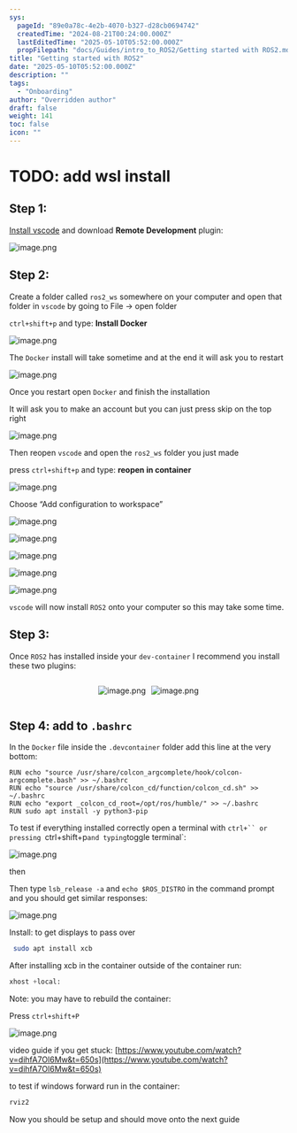 ```yaml
---
sys:
  pageId: "89e0a78c-4e2b-4070-b327-d28cb0694742"
  createdTime: "2024-08-21T00:24:00.000Z"
  lastEditedTime: "2025-05-10T05:52:00.000Z"
  propFilepath: "docs/Guides/intro_to_ROS2/Getting started with ROS2.md"
title: "Getting started with ROS2"
date: "2025-05-10T05:52:00.000Z"
description: ""
tags:
  - "Onboarding"
author: "Overridden author"
draft: false
weight: 141
toc: false
icon: ""
---
```


# TODO: add wsl install

## Step 1:

[Install vscode](https://code.visualstudio.com/download) and download **Remote Development** plugin:

![image.png](https://prod-files-secure.s3.us-west-2.amazonaws.com/d518164a-d88e-44d1-a4ee-3adb3bd8bce0/efb52993-1881-4a40-b95e-6f020334f022/image.png?X-Amz-Algorithm=AWS4-HMAC-SHA256&X-Amz-Content-Sha256=UNSIGNED-PAYLOAD&X-Amz-Credential=ASIAZI2LB4664G3RVNUA%2F20250714%2Fus-west-2%2Fs3%2Faws4_request&X-Amz-Date=20250714T190909Z&X-Amz-Expires=3600&X-Amz-Security-Token=IQoJb3JpZ2luX2VjEBsaCXVzLXdlc3QtMiJHMEUCIDan9aXaRrtkVNIqmq13wX4BMRDcwgksVILmx7tNq48DAiEAprU%2FUSPFvp08YAuc5haklktQpLkcnKdnWVyQXq2SDWcq%2FwMINBAAGgw2Mzc0MjMxODM4MDUiDFKXWuB%2Fxj1OiEY12CrcAyH3ubCMJsqOtil5xGmvmIWtny9CSfHLfJyZND8ULStAogBlSjQmS4Ui32f1z3oA3dFDO6Ia06lGZNY1lm1i%2FOfa0HQcA5W9rgC%2BxKLMWN23CaDF%2BnNC%2BPR0AvhFytwjEgIANGW25rGW9%2FTE7iRol08CLgNGbmwDjhFIE6ioHoyL%2Bh163AAYW%2B02Qz1t6Kz3C3UQVc7eHvmU3%2FyUNToP1Yb7z5r69rnPsnZ0TV5gEGxMXSqiYFYSDJrQ49gt2aTNjVeXS1D5BUb32smVOAiCCKLB35pS3SJ0DyOm%2FQXyUOE0MRJHwtAnRw8UHYx6CKy2nXTvfR9MxlCQjcJ2qfgOblySewNde3HSrn3dRwjvawSvvHy5IG%2F%2BAT%2BIlFK8km8W82MpupySx%2BcbPxJU6Jbz%2BPQpw5xUbdmhN%2FqBPKyuAXCcfsmS%2FEn%2F37iLqZJi%2B2mBm6oTu%2FBOqh3h3an%2BcOlANmPShhl34JNhvCrOJ7rZb0UkSSgV6eB1OvKOG92yyTVN7d6i3arkBqtW575%2Fwu2xI8DDC6QkQhY33tnkT11I2xfWEEzLoffVZ2vi6py6k6x0Zd12u87r0XvgPbbB5dcQ1%2BlikOhrIP9Jl2fhqwT%2BlVV9O9%2FOK4hsFSje%2BmJlMJCk1cMGOqUBPUCy%2BZSIrjjHbLg2ISNbX0VPiDS%2F1Ix8flB4TYuSWv5kwZqsDIU%2BAzp%2BceZQWzgJgXLWB1VcaxOn9Ow89kvSMgDo3YKFMStcN9%2FYGpgQYEiFYbp9yoyPbgywI5WyPcTmBXR3GL38WJVCXhb%2BjXx7pC92obmTEWttpscv2BdOwP34qu5J%2BuCpg508tVToeDYaZXH0m9KHB1bgn2p%2FQNuaFEJA%2FAYV&X-Amz-Signature=43301a58ab9e2d83e50b71b6df7ae947828f52e46ca04ba9d106cbf4031dff68&X-Amz-SignedHeaders=host&x-amz-checksum-mode=ENABLED&x-id=GetObject)

## Step 2:

Create a folder called `ros2_ws` somewhere on your computer and open that folder in `vscode` by going to File → open folder 

`ctrl+shift+p` and type: **Install Docker**

![image.png](https://prod-files-secure.s3.us-west-2.amazonaws.com/d518164a-d88e-44d1-a4ee-3adb3bd8bce0/2269dc0e-1cd5-47ff-bceb-c04ad9b2eab0/image.png?X-Amz-Algorithm=AWS4-HMAC-SHA256&X-Amz-Content-Sha256=UNSIGNED-PAYLOAD&X-Amz-Credential=ASIAZI2LB4664G3RVNUA%2F20250714%2Fus-west-2%2Fs3%2Faws4_request&X-Amz-Date=20250714T190909Z&X-Amz-Expires=3600&X-Amz-Security-Token=IQoJb3JpZ2luX2VjEBsaCXVzLXdlc3QtMiJHMEUCIDan9aXaRrtkVNIqmq13wX4BMRDcwgksVILmx7tNq48DAiEAprU%2FUSPFvp08YAuc5haklktQpLkcnKdnWVyQXq2SDWcq%2FwMINBAAGgw2Mzc0MjMxODM4MDUiDFKXWuB%2Fxj1OiEY12CrcAyH3ubCMJsqOtil5xGmvmIWtny9CSfHLfJyZND8ULStAogBlSjQmS4Ui32f1z3oA3dFDO6Ia06lGZNY1lm1i%2FOfa0HQcA5W9rgC%2BxKLMWN23CaDF%2BnNC%2BPR0AvhFytwjEgIANGW25rGW9%2FTE7iRol08CLgNGbmwDjhFIE6ioHoyL%2Bh163AAYW%2B02Qz1t6Kz3C3UQVc7eHvmU3%2FyUNToP1Yb7z5r69rnPsnZ0TV5gEGxMXSqiYFYSDJrQ49gt2aTNjVeXS1D5BUb32smVOAiCCKLB35pS3SJ0DyOm%2FQXyUOE0MRJHwtAnRw8UHYx6CKy2nXTvfR9MxlCQjcJ2qfgOblySewNde3HSrn3dRwjvawSvvHy5IG%2F%2BAT%2BIlFK8km8W82MpupySx%2BcbPxJU6Jbz%2BPQpw5xUbdmhN%2FqBPKyuAXCcfsmS%2FEn%2F37iLqZJi%2B2mBm6oTu%2FBOqh3h3an%2BcOlANmPShhl34JNhvCrOJ7rZb0UkSSgV6eB1OvKOG92yyTVN7d6i3arkBqtW575%2Fwu2xI8DDC6QkQhY33tnkT11I2xfWEEzLoffVZ2vi6py6k6x0Zd12u87r0XvgPbbB5dcQ1%2BlikOhrIP9Jl2fhqwT%2BlVV9O9%2FOK4hsFSje%2BmJlMJCk1cMGOqUBPUCy%2BZSIrjjHbLg2ISNbX0VPiDS%2F1Ix8flB4TYuSWv5kwZqsDIU%2BAzp%2BceZQWzgJgXLWB1VcaxOn9Ow89kvSMgDo3YKFMStcN9%2FYGpgQYEiFYbp9yoyPbgywI5WyPcTmBXR3GL38WJVCXhb%2BjXx7pC92obmTEWttpscv2BdOwP34qu5J%2BuCpg508tVToeDYaZXH0m9KHB1bgn2p%2FQNuaFEJA%2FAYV&X-Amz-Signature=5cdb500f26c19bfd4bfdbc1570736c78b1b4b48f83f6057a22ab0eea6d44deee&X-Amz-SignedHeaders=host&x-amz-checksum-mode=ENABLED&x-id=GetObject)

The `Docker` install will take sometime and at the end it will ask you to restart

![image.png](https://prod-files-secure.s3.us-west-2.amazonaws.com/d518164a-d88e-44d1-a4ee-3adb3bd8bce0/ed233f78-be33-4b1f-b89c-9c346c0e961e/image.png?X-Amz-Algorithm=AWS4-HMAC-SHA256&X-Amz-Content-Sha256=UNSIGNED-PAYLOAD&X-Amz-Credential=ASIAZI2LB4664G3RVNUA%2F20250714%2Fus-west-2%2Fs3%2Faws4_request&X-Amz-Date=20250714T190909Z&X-Amz-Expires=3600&X-Amz-Security-Token=IQoJb3JpZ2luX2VjEBsaCXVzLXdlc3QtMiJHMEUCIDan9aXaRrtkVNIqmq13wX4BMRDcwgksVILmx7tNq48DAiEAprU%2FUSPFvp08YAuc5haklktQpLkcnKdnWVyQXq2SDWcq%2FwMINBAAGgw2Mzc0MjMxODM4MDUiDFKXWuB%2Fxj1OiEY12CrcAyH3ubCMJsqOtil5xGmvmIWtny9CSfHLfJyZND8ULStAogBlSjQmS4Ui32f1z3oA3dFDO6Ia06lGZNY1lm1i%2FOfa0HQcA5W9rgC%2BxKLMWN23CaDF%2BnNC%2BPR0AvhFytwjEgIANGW25rGW9%2FTE7iRol08CLgNGbmwDjhFIE6ioHoyL%2Bh163AAYW%2B02Qz1t6Kz3C3UQVc7eHvmU3%2FyUNToP1Yb7z5r69rnPsnZ0TV5gEGxMXSqiYFYSDJrQ49gt2aTNjVeXS1D5BUb32smVOAiCCKLB35pS3SJ0DyOm%2FQXyUOE0MRJHwtAnRw8UHYx6CKy2nXTvfR9MxlCQjcJ2qfgOblySewNde3HSrn3dRwjvawSvvHy5IG%2F%2BAT%2BIlFK8km8W82MpupySx%2BcbPxJU6Jbz%2BPQpw5xUbdmhN%2FqBPKyuAXCcfsmS%2FEn%2F37iLqZJi%2B2mBm6oTu%2FBOqh3h3an%2BcOlANmPShhl34JNhvCrOJ7rZb0UkSSgV6eB1OvKOG92yyTVN7d6i3arkBqtW575%2Fwu2xI8DDC6QkQhY33tnkT11I2xfWEEzLoffVZ2vi6py6k6x0Zd12u87r0XvgPbbB5dcQ1%2BlikOhrIP9Jl2fhqwT%2BlVV9O9%2FOK4hsFSje%2BmJlMJCk1cMGOqUBPUCy%2BZSIrjjHbLg2ISNbX0VPiDS%2F1Ix8flB4TYuSWv5kwZqsDIU%2BAzp%2BceZQWzgJgXLWB1VcaxOn9Ow89kvSMgDo3YKFMStcN9%2FYGpgQYEiFYbp9yoyPbgywI5WyPcTmBXR3GL38WJVCXhb%2BjXx7pC92obmTEWttpscv2BdOwP34qu5J%2BuCpg508tVToeDYaZXH0m9KHB1bgn2p%2FQNuaFEJA%2FAYV&X-Amz-Signature=1fcb5973011bc212611771ffbd1fbad3d3a71a6d90f5ef379e58d4a132a4d091&X-Amz-SignedHeaders=host&x-amz-checksum-mode=ENABLED&x-id=GetObject)

Once you restart open `Docker` and finish the installation

It will ask you to make an account but you can just press skip on the top right

![image.png](https://prod-files-secure.s3.us-west-2.amazonaws.com/d518164a-d88e-44d1-a4ee-3adb3bd8bce0/21010ad9-1659-4fd9-9f59-9932a09b2a3d/image.png?X-Amz-Algorithm=AWS4-HMAC-SHA256&X-Amz-Content-Sha256=UNSIGNED-PAYLOAD&X-Amz-Credential=ASIAZI2LB4664G3RVNUA%2F20250714%2Fus-west-2%2Fs3%2Faws4_request&X-Amz-Date=20250714T190909Z&X-Amz-Expires=3600&X-Amz-Security-Token=IQoJb3JpZ2luX2VjEBsaCXVzLXdlc3QtMiJHMEUCIDan9aXaRrtkVNIqmq13wX4BMRDcwgksVILmx7tNq48DAiEAprU%2FUSPFvp08YAuc5haklktQpLkcnKdnWVyQXq2SDWcq%2FwMINBAAGgw2Mzc0MjMxODM4MDUiDFKXWuB%2Fxj1OiEY12CrcAyH3ubCMJsqOtil5xGmvmIWtny9CSfHLfJyZND8ULStAogBlSjQmS4Ui32f1z3oA3dFDO6Ia06lGZNY1lm1i%2FOfa0HQcA5W9rgC%2BxKLMWN23CaDF%2BnNC%2BPR0AvhFytwjEgIANGW25rGW9%2FTE7iRol08CLgNGbmwDjhFIE6ioHoyL%2Bh163AAYW%2B02Qz1t6Kz3C3UQVc7eHvmU3%2FyUNToP1Yb7z5r69rnPsnZ0TV5gEGxMXSqiYFYSDJrQ49gt2aTNjVeXS1D5BUb32smVOAiCCKLB35pS3SJ0DyOm%2FQXyUOE0MRJHwtAnRw8UHYx6CKy2nXTvfR9MxlCQjcJ2qfgOblySewNde3HSrn3dRwjvawSvvHy5IG%2F%2BAT%2BIlFK8km8W82MpupySx%2BcbPxJU6Jbz%2BPQpw5xUbdmhN%2FqBPKyuAXCcfsmS%2FEn%2F37iLqZJi%2B2mBm6oTu%2FBOqh3h3an%2BcOlANmPShhl34JNhvCrOJ7rZb0UkSSgV6eB1OvKOG92yyTVN7d6i3arkBqtW575%2Fwu2xI8DDC6QkQhY33tnkT11I2xfWEEzLoffVZ2vi6py6k6x0Zd12u87r0XvgPbbB5dcQ1%2BlikOhrIP9Jl2fhqwT%2BlVV9O9%2FOK4hsFSje%2BmJlMJCk1cMGOqUBPUCy%2BZSIrjjHbLg2ISNbX0VPiDS%2F1Ix8flB4TYuSWv5kwZqsDIU%2BAzp%2BceZQWzgJgXLWB1VcaxOn9Ow89kvSMgDo3YKFMStcN9%2FYGpgQYEiFYbp9yoyPbgywI5WyPcTmBXR3GL38WJVCXhb%2BjXx7pC92obmTEWttpscv2BdOwP34qu5J%2BuCpg508tVToeDYaZXH0m9KHB1bgn2p%2FQNuaFEJA%2FAYV&X-Amz-Signature=c6bc2bc4727df62e05546ad759c8614c3cbb3e9faa4713756f932522eeebaaee&X-Amz-SignedHeaders=host&x-amz-checksum-mode=ENABLED&x-id=GetObject)

Then reopen `vscode` and open the `ros2_ws` folder you just made

press `ctrl+shift+p` and type: **reopen in container**

![image.png](https://prod-files-secure.s3.us-west-2.amazonaws.com/d518164a-d88e-44d1-a4ee-3adb3bd8bce0/4e93b8c2-41ad-488c-8095-c74205196118/image.png?X-Amz-Algorithm=AWS4-HMAC-SHA256&X-Amz-Content-Sha256=UNSIGNED-PAYLOAD&X-Amz-Credential=ASIAZI2LB4664G3RVNUA%2F20250714%2Fus-west-2%2Fs3%2Faws4_request&X-Amz-Date=20250714T190909Z&X-Amz-Expires=3600&X-Amz-Security-Token=IQoJb3JpZ2luX2VjEBsaCXVzLXdlc3QtMiJHMEUCIDan9aXaRrtkVNIqmq13wX4BMRDcwgksVILmx7tNq48DAiEAprU%2FUSPFvp08YAuc5haklktQpLkcnKdnWVyQXq2SDWcq%2FwMINBAAGgw2Mzc0MjMxODM4MDUiDFKXWuB%2Fxj1OiEY12CrcAyH3ubCMJsqOtil5xGmvmIWtny9CSfHLfJyZND8ULStAogBlSjQmS4Ui32f1z3oA3dFDO6Ia06lGZNY1lm1i%2FOfa0HQcA5W9rgC%2BxKLMWN23CaDF%2BnNC%2BPR0AvhFytwjEgIANGW25rGW9%2FTE7iRol08CLgNGbmwDjhFIE6ioHoyL%2Bh163AAYW%2B02Qz1t6Kz3C3UQVc7eHvmU3%2FyUNToP1Yb7z5r69rnPsnZ0TV5gEGxMXSqiYFYSDJrQ49gt2aTNjVeXS1D5BUb32smVOAiCCKLB35pS3SJ0DyOm%2FQXyUOE0MRJHwtAnRw8UHYx6CKy2nXTvfR9MxlCQjcJ2qfgOblySewNde3HSrn3dRwjvawSvvHy5IG%2F%2BAT%2BIlFK8km8W82MpupySx%2BcbPxJU6Jbz%2BPQpw5xUbdmhN%2FqBPKyuAXCcfsmS%2FEn%2F37iLqZJi%2B2mBm6oTu%2FBOqh3h3an%2BcOlANmPShhl34JNhvCrOJ7rZb0UkSSgV6eB1OvKOG92yyTVN7d6i3arkBqtW575%2Fwu2xI8DDC6QkQhY33tnkT11I2xfWEEzLoffVZ2vi6py6k6x0Zd12u87r0XvgPbbB5dcQ1%2BlikOhrIP9Jl2fhqwT%2BlVV9O9%2FOK4hsFSje%2BmJlMJCk1cMGOqUBPUCy%2BZSIrjjHbLg2ISNbX0VPiDS%2F1Ix8flB4TYuSWv5kwZqsDIU%2BAzp%2BceZQWzgJgXLWB1VcaxOn9Ow89kvSMgDo3YKFMStcN9%2FYGpgQYEiFYbp9yoyPbgywI5WyPcTmBXR3GL38WJVCXhb%2BjXx7pC92obmTEWttpscv2BdOwP34qu5J%2BuCpg508tVToeDYaZXH0m9KHB1bgn2p%2FQNuaFEJA%2FAYV&X-Amz-Signature=751491cf89d655a3c756cd9034109c6ff2b7d1c69f7306cfdbf318da11f90beb&X-Amz-SignedHeaders=host&x-amz-checksum-mode=ENABLED&x-id=GetObject)

Choose “Add configuration to workspace”

![image.png](https://prod-files-secure.s3.us-west-2.amazonaws.com/d518164a-d88e-44d1-a4ee-3adb3bd8bce0/9560b282-5060-4989-ba37-97e7b2c22476/image.png?X-Amz-Algorithm=AWS4-HMAC-SHA256&X-Amz-Content-Sha256=UNSIGNED-PAYLOAD&X-Amz-Credential=ASIAZI2LB4664G3RVNUA%2F20250714%2Fus-west-2%2Fs3%2Faws4_request&X-Amz-Date=20250714T190909Z&X-Amz-Expires=3600&X-Amz-Security-Token=IQoJb3JpZ2luX2VjEBsaCXVzLXdlc3QtMiJHMEUCIDan9aXaRrtkVNIqmq13wX4BMRDcwgksVILmx7tNq48DAiEAprU%2FUSPFvp08YAuc5haklktQpLkcnKdnWVyQXq2SDWcq%2FwMINBAAGgw2Mzc0MjMxODM4MDUiDFKXWuB%2Fxj1OiEY12CrcAyH3ubCMJsqOtil5xGmvmIWtny9CSfHLfJyZND8ULStAogBlSjQmS4Ui32f1z3oA3dFDO6Ia06lGZNY1lm1i%2FOfa0HQcA5W9rgC%2BxKLMWN23CaDF%2BnNC%2BPR0AvhFytwjEgIANGW25rGW9%2FTE7iRol08CLgNGbmwDjhFIE6ioHoyL%2Bh163AAYW%2B02Qz1t6Kz3C3UQVc7eHvmU3%2FyUNToP1Yb7z5r69rnPsnZ0TV5gEGxMXSqiYFYSDJrQ49gt2aTNjVeXS1D5BUb32smVOAiCCKLB35pS3SJ0DyOm%2FQXyUOE0MRJHwtAnRw8UHYx6CKy2nXTvfR9MxlCQjcJ2qfgOblySewNde3HSrn3dRwjvawSvvHy5IG%2F%2BAT%2BIlFK8km8W82MpupySx%2BcbPxJU6Jbz%2BPQpw5xUbdmhN%2FqBPKyuAXCcfsmS%2FEn%2F37iLqZJi%2B2mBm6oTu%2FBOqh3h3an%2BcOlANmPShhl34JNhvCrOJ7rZb0UkSSgV6eB1OvKOG92yyTVN7d6i3arkBqtW575%2Fwu2xI8DDC6QkQhY33tnkT11I2xfWEEzLoffVZ2vi6py6k6x0Zd12u87r0XvgPbbB5dcQ1%2BlikOhrIP9Jl2fhqwT%2BlVV9O9%2FOK4hsFSje%2BmJlMJCk1cMGOqUBPUCy%2BZSIrjjHbLg2ISNbX0VPiDS%2F1Ix8flB4TYuSWv5kwZqsDIU%2BAzp%2BceZQWzgJgXLWB1VcaxOn9Ow89kvSMgDo3YKFMStcN9%2FYGpgQYEiFYbp9yoyPbgywI5WyPcTmBXR3GL38WJVCXhb%2BjXx7pC92obmTEWttpscv2BdOwP34qu5J%2BuCpg508tVToeDYaZXH0m9KHB1bgn2p%2FQNuaFEJA%2FAYV&X-Amz-Signature=9e92d0a39252ec9d3015ecd3477aea788dddeaf92b8a4ad0349bfdca76bf444e&X-Amz-SignedHeaders=host&x-amz-checksum-mode=ENABLED&x-id=GetObject)

![image.png](https://prod-files-secure.s3.us-west-2.amazonaws.com/d518164a-d88e-44d1-a4ee-3adb3bd8bce0/2ee63f81-886b-48e8-a553-dc6e5eac99e4/image.png?X-Amz-Algorithm=AWS4-HMAC-SHA256&X-Amz-Content-Sha256=UNSIGNED-PAYLOAD&X-Amz-Credential=ASIAZI2LB4664G3RVNUA%2F20250714%2Fus-west-2%2Fs3%2Faws4_request&X-Amz-Date=20250714T190909Z&X-Amz-Expires=3600&X-Amz-Security-Token=IQoJb3JpZ2luX2VjEBsaCXVzLXdlc3QtMiJHMEUCIDan9aXaRrtkVNIqmq13wX4BMRDcwgksVILmx7tNq48DAiEAprU%2FUSPFvp08YAuc5haklktQpLkcnKdnWVyQXq2SDWcq%2FwMINBAAGgw2Mzc0MjMxODM4MDUiDFKXWuB%2Fxj1OiEY12CrcAyH3ubCMJsqOtil5xGmvmIWtny9CSfHLfJyZND8ULStAogBlSjQmS4Ui32f1z3oA3dFDO6Ia06lGZNY1lm1i%2FOfa0HQcA5W9rgC%2BxKLMWN23CaDF%2BnNC%2BPR0AvhFytwjEgIANGW25rGW9%2FTE7iRol08CLgNGbmwDjhFIE6ioHoyL%2Bh163AAYW%2B02Qz1t6Kz3C3UQVc7eHvmU3%2FyUNToP1Yb7z5r69rnPsnZ0TV5gEGxMXSqiYFYSDJrQ49gt2aTNjVeXS1D5BUb32smVOAiCCKLB35pS3SJ0DyOm%2FQXyUOE0MRJHwtAnRw8UHYx6CKy2nXTvfR9MxlCQjcJ2qfgOblySewNde3HSrn3dRwjvawSvvHy5IG%2F%2BAT%2BIlFK8km8W82MpupySx%2BcbPxJU6Jbz%2BPQpw5xUbdmhN%2FqBPKyuAXCcfsmS%2FEn%2F37iLqZJi%2B2mBm6oTu%2FBOqh3h3an%2BcOlANmPShhl34JNhvCrOJ7rZb0UkSSgV6eB1OvKOG92yyTVN7d6i3arkBqtW575%2Fwu2xI8DDC6QkQhY33tnkT11I2xfWEEzLoffVZ2vi6py6k6x0Zd12u87r0XvgPbbB5dcQ1%2BlikOhrIP9Jl2fhqwT%2BlVV9O9%2FOK4hsFSje%2BmJlMJCk1cMGOqUBPUCy%2BZSIrjjHbLg2ISNbX0VPiDS%2F1Ix8flB4TYuSWv5kwZqsDIU%2BAzp%2BceZQWzgJgXLWB1VcaxOn9Ow89kvSMgDo3YKFMStcN9%2FYGpgQYEiFYbp9yoyPbgywI5WyPcTmBXR3GL38WJVCXhb%2BjXx7pC92obmTEWttpscv2BdOwP34qu5J%2BuCpg508tVToeDYaZXH0m9KHB1bgn2p%2FQNuaFEJA%2FAYV&X-Amz-Signature=736feceef2cefff76699bb7f9ef52546fc4237ca0dd9adabd3b0c91962c3e5f7&X-Amz-SignedHeaders=host&x-amz-checksum-mode=ENABLED&x-id=GetObject)

![image.png](https://prod-files-secure.s3.us-west-2.amazonaws.com/d518164a-d88e-44d1-a4ee-3adb3bd8bce0/ae1580b2-b048-407e-aed9-b584224a7a04/image.png?X-Amz-Algorithm=AWS4-HMAC-SHA256&X-Amz-Content-Sha256=UNSIGNED-PAYLOAD&X-Amz-Credential=ASIAZI2LB4664G3RVNUA%2F20250714%2Fus-west-2%2Fs3%2Faws4_request&X-Amz-Date=20250714T190909Z&X-Amz-Expires=3600&X-Amz-Security-Token=IQoJb3JpZ2luX2VjEBsaCXVzLXdlc3QtMiJHMEUCIDan9aXaRrtkVNIqmq13wX4BMRDcwgksVILmx7tNq48DAiEAprU%2FUSPFvp08YAuc5haklktQpLkcnKdnWVyQXq2SDWcq%2FwMINBAAGgw2Mzc0MjMxODM4MDUiDFKXWuB%2Fxj1OiEY12CrcAyH3ubCMJsqOtil5xGmvmIWtny9CSfHLfJyZND8ULStAogBlSjQmS4Ui32f1z3oA3dFDO6Ia06lGZNY1lm1i%2FOfa0HQcA5W9rgC%2BxKLMWN23CaDF%2BnNC%2BPR0AvhFytwjEgIANGW25rGW9%2FTE7iRol08CLgNGbmwDjhFIE6ioHoyL%2Bh163AAYW%2B02Qz1t6Kz3C3UQVc7eHvmU3%2FyUNToP1Yb7z5r69rnPsnZ0TV5gEGxMXSqiYFYSDJrQ49gt2aTNjVeXS1D5BUb32smVOAiCCKLB35pS3SJ0DyOm%2FQXyUOE0MRJHwtAnRw8UHYx6CKy2nXTvfR9MxlCQjcJ2qfgOblySewNde3HSrn3dRwjvawSvvHy5IG%2F%2BAT%2BIlFK8km8W82MpupySx%2BcbPxJU6Jbz%2BPQpw5xUbdmhN%2FqBPKyuAXCcfsmS%2FEn%2F37iLqZJi%2B2mBm6oTu%2FBOqh3h3an%2BcOlANmPShhl34JNhvCrOJ7rZb0UkSSgV6eB1OvKOG92yyTVN7d6i3arkBqtW575%2Fwu2xI8DDC6QkQhY33tnkT11I2xfWEEzLoffVZ2vi6py6k6x0Zd12u87r0XvgPbbB5dcQ1%2BlikOhrIP9Jl2fhqwT%2BlVV9O9%2FOK4hsFSje%2BmJlMJCk1cMGOqUBPUCy%2BZSIrjjHbLg2ISNbX0VPiDS%2F1Ix8flB4TYuSWv5kwZqsDIU%2BAzp%2BceZQWzgJgXLWB1VcaxOn9Ow89kvSMgDo3YKFMStcN9%2FYGpgQYEiFYbp9yoyPbgywI5WyPcTmBXR3GL38WJVCXhb%2BjXx7pC92obmTEWttpscv2BdOwP34qu5J%2BuCpg508tVToeDYaZXH0m9KHB1bgn2p%2FQNuaFEJA%2FAYV&X-Amz-Signature=62ea3ce9ec5ec448452e9e5296ae5406be287baa7ae412f01581d65201b30326&X-Amz-SignedHeaders=host&x-amz-checksum-mode=ENABLED&x-id=GetObject)

![image.png](https://prod-files-secure.s3.us-west-2.amazonaws.com/d518164a-d88e-44d1-a4ee-3adb3bd8bce0/53255b28-f75e-430f-b9e3-c0ac8577e42b/image.png?X-Amz-Algorithm=AWS4-HMAC-SHA256&X-Amz-Content-Sha256=UNSIGNED-PAYLOAD&X-Amz-Credential=ASIAZI2LB4664G3RVNUA%2F20250714%2Fus-west-2%2Fs3%2Faws4_request&X-Amz-Date=20250714T190909Z&X-Amz-Expires=3600&X-Amz-Security-Token=IQoJb3JpZ2luX2VjEBsaCXVzLXdlc3QtMiJHMEUCIDan9aXaRrtkVNIqmq13wX4BMRDcwgksVILmx7tNq48DAiEAprU%2FUSPFvp08YAuc5haklktQpLkcnKdnWVyQXq2SDWcq%2FwMINBAAGgw2Mzc0MjMxODM4MDUiDFKXWuB%2Fxj1OiEY12CrcAyH3ubCMJsqOtil5xGmvmIWtny9CSfHLfJyZND8ULStAogBlSjQmS4Ui32f1z3oA3dFDO6Ia06lGZNY1lm1i%2FOfa0HQcA5W9rgC%2BxKLMWN23CaDF%2BnNC%2BPR0AvhFytwjEgIANGW25rGW9%2FTE7iRol08CLgNGbmwDjhFIE6ioHoyL%2Bh163AAYW%2B02Qz1t6Kz3C3UQVc7eHvmU3%2FyUNToP1Yb7z5r69rnPsnZ0TV5gEGxMXSqiYFYSDJrQ49gt2aTNjVeXS1D5BUb32smVOAiCCKLB35pS3SJ0DyOm%2FQXyUOE0MRJHwtAnRw8UHYx6CKy2nXTvfR9MxlCQjcJ2qfgOblySewNde3HSrn3dRwjvawSvvHy5IG%2F%2BAT%2BIlFK8km8W82MpupySx%2BcbPxJU6Jbz%2BPQpw5xUbdmhN%2FqBPKyuAXCcfsmS%2FEn%2F37iLqZJi%2B2mBm6oTu%2FBOqh3h3an%2BcOlANmPShhl34JNhvCrOJ7rZb0UkSSgV6eB1OvKOG92yyTVN7d6i3arkBqtW575%2Fwu2xI8DDC6QkQhY33tnkT11I2xfWEEzLoffVZ2vi6py6k6x0Zd12u87r0XvgPbbB5dcQ1%2BlikOhrIP9Jl2fhqwT%2BlVV9O9%2FOK4hsFSje%2BmJlMJCk1cMGOqUBPUCy%2BZSIrjjHbLg2ISNbX0VPiDS%2F1Ix8flB4TYuSWv5kwZqsDIU%2BAzp%2BceZQWzgJgXLWB1VcaxOn9Ow89kvSMgDo3YKFMStcN9%2FYGpgQYEiFYbp9yoyPbgywI5WyPcTmBXR3GL38WJVCXhb%2BjXx7pC92obmTEWttpscv2BdOwP34qu5J%2BuCpg508tVToeDYaZXH0m9KHB1bgn2p%2FQNuaFEJA%2FAYV&X-Amz-Signature=333f41b9890fbc368ba34cf3a6bda34d055821acdf783e2a07749b77ec94214f&X-Amz-SignedHeaders=host&x-amz-checksum-mode=ENABLED&x-id=GetObject)

![image.png](https://prod-files-secure.s3.us-west-2.amazonaws.com/d518164a-d88e-44d1-a4ee-3adb3bd8bce0/7c562767-5af9-4ffb-97d1-327bcdf4ee00/image.png?X-Amz-Algorithm=AWS4-HMAC-SHA256&X-Amz-Content-Sha256=UNSIGNED-PAYLOAD&X-Amz-Credential=ASIAZI2LB4664G3RVNUA%2F20250714%2Fus-west-2%2Fs3%2Faws4_request&X-Amz-Date=20250714T190909Z&X-Amz-Expires=3600&X-Amz-Security-Token=IQoJb3JpZ2luX2VjEBsaCXVzLXdlc3QtMiJHMEUCIDan9aXaRrtkVNIqmq13wX4BMRDcwgksVILmx7tNq48DAiEAprU%2FUSPFvp08YAuc5haklktQpLkcnKdnWVyQXq2SDWcq%2FwMINBAAGgw2Mzc0MjMxODM4MDUiDFKXWuB%2Fxj1OiEY12CrcAyH3ubCMJsqOtil5xGmvmIWtny9CSfHLfJyZND8ULStAogBlSjQmS4Ui32f1z3oA3dFDO6Ia06lGZNY1lm1i%2FOfa0HQcA5W9rgC%2BxKLMWN23CaDF%2BnNC%2BPR0AvhFytwjEgIANGW25rGW9%2FTE7iRol08CLgNGbmwDjhFIE6ioHoyL%2Bh163AAYW%2B02Qz1t6Kz3C3UQVc7eHvmU3%2FyUNToP1Yb7z5r69rnPsnZ0TV5gEGxMXSqiYFYSDJrQ49gt2aTNjVeXS1D5BUb32smVOAiCCKLB35pS3SJ0DyOm%2FQXyUOE0MRJHwtAnRw8UHYx6CKy2nXTvfR9MxlCQjcJ2qfgOblySewNde3HSrn3dRwjvawSvvHy5IG%2F%2BAT%2BIlFK8km8W82MpupySx%2BcbPxJU6Jbz%2BPQpw5xUbdmhN%2FqBPKyuAXCcfsmS%2FEn%2F37iLqZJi%2B2mBm6oTu%2FBOqh3h3an%2BcOlANmPShhl34JNhvCrOJ7rZb0UkSSgV6eB1OvKOG92yyTVN7d6i3arkBqtW575%2Fwu2xI8DDC6QkQhY33tnkT11I2xfWEEzLoffVZ2vi6py6k6x0Zd12u87r0XvgPbbB5dcQ1%2BlikOhrIP9Jl2fhqwT%2BlVV9O9%2FOK4hsFSje%2BmJlMJCk1cMGOqUBPUCy%2BZSIrjjHbLg2ISNbX0VPiDS%2F1Ix8flB4TYuSWv5kwZqsDIU%2BAzp%2BceZQWzgJgXLWB1VcaxOn9Ow89kvSMgDo3YKFMStcN9%2FYGpgQYEiFYbp9yoyPbgywI5WyPcTmBXR3GL38WJVCXhb%2BjXx7pC92obmTEWttpscv2BdOwP34qu5J%2BuCpg508tVToeDYaZXH0m9KHB1bgn2p%2FQNuaFEJA%2FAYV&X-Amz-Signature=01375c9b34a69e8c6a5c8cfb5be6d92c0ef2a06432d47421bed9e4eb00d48e57&X-Amz-SignedHeaders=host&x-amz-checksum-mode=ENABLED&x-id=GetObject)

`vscode` will now install `ROS2` onto your computer so this may take some time.

## Step 3:

Once `ROS2` has installed inside your `dev-container` I recommend you install these two plugins:

<div style="display: flex;flex-direction: row; column-gap:10px; max-width: 630px;justify-content: center;">
<div>

![image.png](https://prod-files-secure.s3.us-west-2.amazonaws.com/d518164a-d88e-44d1-a4ee-3adb3bd8bce0/3fc3d550-5a54-4ba1-ba6b-faa01cdb7369/image.png?X-Amz-Algorithm=AWS4-HMAC-SHA256&X-Amz-Content-Sha256=UNSIGNED-PAYLOAD&X-Amz-Credential=ASIAZI2LB466QOQLIWRA%2F20250714%2Fus-west-2%2Fs3%2Faws4_request&X-Amz-Date=20250714T190915Z&X-Amz-Expires=3600&X-Amz-Security-Token=IQoJb3JpZ2luX2VjEBsaCXVzLXdlc3QtMiJIMEYCIQChQa1%2BMdk6OGF8C6wIgXLf8oXSDej8fJnpM47Gzoe8sAIhALyZODhcUgUTvN2fC8HT2XAlhEwE40MyPUtcH8Au2aeLKv8DCDQQABoMNjM3NDIzMTgzODA1IgwFs5TPT5NJ6zQG8gIq3APkltr0cblfyKrSjHoNyArdL3lJMbfFvl0aB0Xwu6We3OBNVACRVxWAji14DDSFLhK6QwUG48n%2FDOAY2kgNiopoJ0VqhWm77chU7RfU5R8hKYmrYbaV8H83VwoIdiX%2FCr7iD%2FGp6gj4ybEEKbBpYkXeogb9tlenBfwa8b4Y192YyuEQ%2BcftpTjZwHmvZ0dE75u9FC6kRFF3ecrOCzPhrcYGGTeMbhDL8lcsgLht97GML0QYVTABo4dVvkajOTsSaLMFcxd4%2FQGcZBOJdMYCw9%2FSVwKYsta4oQ9XslJbO14%2BeapAn8fR0Nj6IxR0bqznJ8B2eJOIpzcZ%2Ft09WSKLapj6i5FI1LLoqkQuvh3fstCrkpbWjChd1WGHH4oAxIedGnzVAXK4DlPsmltLwBm3lJe6su7YXe%2FThA%2B%2BQp4KgWli4DHgygjWjoMPTNKf%2FFtzBx%2FNqFvB4QGccZdVialE%2B1MDD3PiTcMm%2FKvmBchRFCps6a%2F2TwxWpueWDlZAD7ALZBzlR5ETH%2BWRMsf%2BDYJqIJKaATJcTBCIJJaPu1U%2FlqraimsjYidu54gkznUctVuE%2BnTy065%2FyxraisXxh0D9OomK8dmuil1vtLoOaEPIMqVqYxTADoWgYOFNinWXNzD0o9XDBjqkAZXLlNksQR3xg6FMn%2B4YOOCHrjaJwiGbgb%2FogYAe10EP%2BaJTuNSJxH%2BWaKkoDDNIuuLQHiWHsivZrpvzkOgnD5%2F4XvqS1rHUAyBULIkkCN02xiQmn%2F6SOrHgiH1Dgodm0gv5hnhnd4jochiULcNzaGr3H5Px0nW1NZqWIRXnxFk%2B%2FaRH59Ocu3P2jC3mEJCSCEkxtXH5ErIc0DiXNCzYOsY0dRXB&X-Amz-Signature=9240606600894b9d7896a1adeda611860f559d7fd46afc45d5680981b0d84a3e&X-Amz-SignedHeaders=host&x-amz-checksum-mode=ENABLED&x-id=GetObject)

</div>
<div>

![image.png](https://prod-files-secure.s3.us-west-2.amazonaws.com/d518164a-d88e-44d1-a4ee-3adb3bd8bce0/d994cc66-13c2-4093-a5a3-f84cf4601a82/image.png?X-Amz-Algorithm=AWS4-HMAC-SHA256&X-Amz-Content-Sha256=UNSIGNED-PAYLOAD&X-Amz-Credential=ASIAZI2LB466575LUMUJ%2F20250714%2Fus-west-2%2Fs3%2Faws4_request&X-Amz-Date=20250714T190915Z&X-Amz-Expires=3600&X-Amz-Security-Token=IQoJb3JpZ2luX2VjEBsaCXVzLXdlc3QtMiJHMEUCIQDOmnXN4hmAtwZ7AqFY120mb2dG%2FONS7d7ZeZSd9BzGnAIgMAuyKoZN2%2BVlPJIbMnJ9UqCxWiS0bFcjw0%2FrKBhqMzkq%2FwMINBAAGgw2Mzc0MjMxODM4MDUiDKFirppXSvqdqk1x%2BCrcA1O4ZnDeF1mf4ti6Okq5qIkYwYNc4vFYNRoG1k7Zgmk7ntiIhQUj%2BVNoYRaZqP8JmXxbJ6XYO%2FNegqlfYybU024TZ%2FlhtrkmFuNS1OEdBlsvDLYGzHrebbL8aCyUJUklFBEIECNWeke6jfjIosKzWLhpVDKRlz5uGrZjSBl8Da9WbEe6%2BTLoCPoo%2F%2Fpd5GUIWDlduQTULi2mac53%2F4M9feaa%2Bv6gsffM6rBG%2FnC95ksyOcH4qoCjN2vkIs8TLdftOmTgUa3PmcgrhXNmDVxwHFqSsbmrPAg%2BebSf%2FU9orf%2BZNCwZ3b6NKV%2BZg8tQeGEzXPc2SabVETWh3AyDncflaSX0575PnuBdtkFK3h%2FvXMxFZbMVYstmHXnmNKyDkrcpDgRd44vdu55gYSmyTBIUBGUfrsY3rpMzfCmCYyjIrE36Xw4cBQgfrR908W0wW5jU0JpwjPUQbSo6xoKaGJfbI8NlU%2B%2B3uOZCND3v9gZmcnnMcYxiDiqZ9aKlrc%2BGGNADjKnU7Cl3vHCE9j5Tzx%2BQPZJVlLr0P6CO2GZVvLVPh%2F%2FDTbuKhBgrKvYNj%2F5NYaWTQ%2FZf%2FZTioFUDHDa1jR7xXQvET5wJzIKShEULBXrlgIdXCyIOoKZ1UWmbJmMjMKik1cMGOqUBf4W6OezojI57PlXqTQOr0RddBwEXjsW6Bmh7OLdj7eQXZV3vwgswiPwIRPRnrqxrYU9j2gVDCnwo%2FO0eo86cyklsRJeJHSAHLJKyLsCzI8me7Tcyp4yERgRUc4d4HspcBiC5B5gRBkSOGNzkoOdBOBZwpp%2BLiTxgwwvIBS11luWBpXUT8EQ6DXzwWAJwQql4yMD5SvrXe91qEGPGtmUowChTktX7&X-Amz-Signature=9d049d2238d8dbbc063f66ea738bd2fb0d086e352b8165c7a073782cfae1c7b1&X-Amz-SignedHeaders=host&x-amz-checksum-mode=ENABLED&x-id=GetObject)

</div>
</div>

## Step 4: add to `.bashrc`

In the `Docker` file inside the `.devcontainer` folder add this line at the very bottom: 

```docker
RUN echo "source /usr/share/colcon_argcomplete/hook/colcon-argcomplete.bash" >> ~/.bashrc
RUN echo "source /usr/share/colcon_cd/function/colcon_cd.sh" >> ~/.bashrc
RUN echo "export _colcon_cd_root=/opt/ros/humble/" >> ~/.bashrc
RUN sudo apt install -y python3-pip 
```

To test if everything installed correctly open a terminal with `ctrl+`` or pressing `ctrl+shift+p` and typing `toggle terminal`:

![image.png](https://prod-files-secure.s3.us-west-2.amazonaws.com/d518164a-d88e-44d1-a4ee-3adb3bd8bce0/6a4943d8-b04e-4c02-9a58-775f3384d1a5/image.png?X-Amz-Algorithm=AWS4-HMAC-SHA256&X-Amz-Content-Sha256=UNSIGNED-PAYLOAD&X-Amz-Credential=ASIAZI2LB4664G3RVNUA%2F20250714%2Fus-west-2%2Fs3%2Faws4_request&X-Amz-Date=20250714T190909Z&X-Amz-Expires=3600&X-Amz-Security-Token=IQoJb3JpZ2luX2VjEBsaCXVzLXdlc3QtMiJHMEUCIDan9aXaRrtkVNIqmq13wX4BMRDcwgksVILmx7tNq48DAiEAprU%2FUSPFvp08YAuc5haklktQpLkcnKdnWVyQXq2SDWcq%2FwMINBAAGgw2Mzc0MjMxODM4MDUiDFKXWuB%2Fxj1OiEY12CrcAyH3ubCMJsqOtil5xGmvmIWtny9CSfHLfJyZND8ULStAogBlSjQmS4Ui32f1z3oA3dFDO6Ia06lGZNY1lm1i%2FOfa0HQcA5W9rgC%2BxKLMWN23CaDF%2BnNC%2BPR0AvhFytwjEgIANGW25rGW9%2FTE7iRol08CLgNGbmwDjhFIE6ioHoyL%2Bh163AAYW%2B02Qz1t6Kz3C3UQVc7eHvmU3%2FyUNToP1Yb7z5r69rnPsnZ0TV5gEGxMXSqiYFYSDJrQ49gt2aTNjVeXS1D5BUb32smVOAiCCKLB35pS3SJ0DyOm%2FQXyUOE0MRJHwtAnRw8UHYx6CKy2nXTvfR9MxlCQjcJ2qfgOblySewNde3HSrn3dRwjvawSvvHy5IG%2F%2BAT%2BIlFK8km8W82MpupySx%2BcbPxJU6Jbz%2BPQpw5xUbdmhN%2FqBPKyuAXCcfsmS%2FEn%2F37iLqZJi%2B2mBm6oTu%2FBOqh3h3an%2BcOlANmPShhl34JNhvCrOJ7rZb0UkSSgV6eB1OvKOG92yyTVN7d6i3arkBqtW575%2Fwu2xI8DDC6QkQhY33tnkT11I2xfWEEzLoffVZ2vi6py6k6x0Zd12u87r0XvgPbbB5dcQ1%2BlikOhrIP9Jl2fhqwT%2BlVV9O9%2FOK4hsFSje%2BmJlMJCk1cMGOqUBPUCy%2BZSIrjjHbLg2ISNbX0VPiDS%2F1Ix8flB4TYuSWv5kwZqsDIU%2BAzp%2BceZQWzgJgXLWB1VcaxOn9Ow89kvSMgDo3YKFMStcN9%2FYGpgQYEiFYbp9yoyPbgywI5WyPcTmBXR3GL38WJVCXhb%2BjXx7pC92obmTEWttpscv2BdOwP34qu5J%2BuCpg508tVToeDYaZXH0m9KHB1bgn2p%2FQNuaFEJA%2FAYV&X-Amz-Signature=d6a64109102a4bff527d04a43ae1824d45eedab255ebc794ab94f15a463b8201&X-Amz-SignedHeaders=host&x-amz-checksum-mode=ENABLED&x-id=GetObject)

then 

Then type `lsb_release -a` and `echo $ROS_DISTRO` in the command prompt and you should get similar responses:

![image.png](https://prod-files-secure.s3.us-west-2.amazonaws.com/d518164a-d88e-44d1-a4ee-3adb3bd8bce0/3e635dec-a805-4e85-8b9e-d000e5b71a4e/image.png?X-Amz-Algorithm=AWS4-HMAC-SHA256&X-Amz-Content-Sha256=UNSIGNED-PAYLOAD&X-Amz-Credential=ASIAZI2LB4664G3RVNUA%2F20250714%2Fus-west-2%2Fs3%2Faws4_request&X-Amz-Date=20250714T190909Z&X-Amz-Expires=3600&X-Amz-Security-Token=IQoJb3JpZ2luX2VjEBsaCXVzLXdlc3QtMiJHMEUCIDan9aXaRrtkVNIqmq13wX4BMRDcwgksVILmx7tNq48DAiEAprU%2FUSPFvp08YAuc5haklktQpLkcnKdnWVyQXq2SDWcq%2FwMINBAAGgw2Mzc0MjMxODM4MDUiDFKXWuB%2Fxj1OiEY12CrcAyH3ubCMJsqOtil5xGmvmIWtny9CSfHLfJyZND8ULStAogBlSjQmS4Ui32f1z3oA3dFDO6Ia06lGZNY1lm1i%2FOfa0HQcA5W9rgC%2BxKLMWN23CaDF%2BnNC%2BPR0AvhFytwjEgIANGW25rGW9%2FTE7iRol08CLgNGbmwDjhFIE6ioHoyL%2Bh163AAYW%2B02Qz1t6Kz3C3UQVc7eHvmU3%2FyUNToP1Yb7z5r69rnPsnZ0TV5gEGxMXSqiYFYSDJrQ49gt2aTNjVeXS1D5BUb32smVOAiCCKLB35pS3SJ0DyOm%2FQXyUOE0MRJHwtAnRw8UHYx6CKy2nXTvfR9MxlCQjcJ2qfgOblySewNde3HSrn3dRwjvawSvvHy5IG%2F%2BAT%2BIlFK8km8W82MpupySx%2BcbPxJU6Jbz%2BPQpw5xUbdmhN%2FqBPKyuAXCcfsmS%2FEn%2F37iLqZJi%2B2mBm6oTu%2FBOqh3h3an%2BcOlANmPShhl34JNhvCrOJ7rZb0UkSSgV6eB1OvKOG92yyTVN7d6i3arkBqtW575%2Fwu2xI8DDC6QkQhY33tnkT11I2xfWEEzLoffVZ2vi6py6k6x0Zd12u87r0XvgPbbB5dcQ1%2BlikOhrIP9Jl2fhqwT%2BlVV9O9%2FOK4hsFSje%2BmJlMJCk1cMGOqUBPUCy%2BZSIrjjHbLg2ISNbX0VPiDS%2F1Ix8flB4TYuSWv5kwZqsDIU%2BAzp%2BceZQWzgJgXLWB1VcaxOn9Ow89kvSMgDo3YKFMStcN9%2FYGpgQYEiFYbp9yoyPbgywI5WyPcTmBXR3GL38WJVCXhb%2BjXx7pC92obmTEWttpscv2BdOwP34qu5J%2BuCpg508tVToeDYaZXH0m9KHB1bgn2p%2FQNuaFEJA%2FAYV&X-Amz-Signature=9d03e50bd2d00fa157722ed385d9503468cd96ad797f598650382bf37e0d344b&X-Amz-SignedHeaders=host&x-amz-checksum-mode=ENABLED&x-id=GetObject)

Install:  to get displays to pass over

```bash
 sudo apt install xcb
```

After installing xcb in the container outside of the container run:

```python
xhost +local:
```

Note: you may have to rebuild the container:

Press `ctrl+shift+P`

![image.png](https://prod-files-secure.s3.us-west-2.amazonaws.com/d518164a-d88e-44d1-a4ee-3adb3bd8bce0/6c2be660-2618-4c38-9c26-53554f7a0b7b/image.png?X-Amz-Algorithm=AWS4-HMAC-SHA256&X-Amz-Content-Sha256=UNSIGNED-PAYLOAD&X-Amz-Credential=ASIAZI2LB4664G3RVNUA%2F20250714%2Fus-west-2%2Fs3%2Faws4_request&X-Amz-Date=20250714T190909Z&X-Amz-Expires=3600&X-Amz-Security-Token=IQoJb3JpZ2luX2VjEBsaCXVzLXdlc3QtMiJHMEUCIDan9aXaRrtkVNIqmq13wX4BMRDcwgksVILmx7tNq48DAiEAprU%2FUSPFvp08YAuc5haklktQpLkcnKdnWVyQXq2SDWcq%2FwMINBAAGgw2Mzc0MjMxODM4MDUiDFKXWuB%2Fxj1OiEY12CrcAyH3ubCMJsqOtil5xGmvmIWtny9CSfHLfJyZND8ULStAogBlSjQmS4Ui32f1z3oA3dFDO6Ia06lGZNY1lm1i%2FOfa0HQcA5W9rgC%2BxKLMWN23CaDF%2BnNC%2BPR0AvhFytwjEgIANGW25rGW9%2FTE7iRol08CLgNGbmwDjhFIE6ioHoyL%2Bh163AAYW%2B02Qz1t6Kz3C3UQVc7eHvmU3%2FyUNToP1Yb7z5r69rnPsnZ0TV5gEGxMXSqiYFYSDJrQ49gt2aTNjVeXS1D5BUb32smVOAiCCKLB35pS3SJ0DyOm%2FQXyUOE0MRJHwtAnRw8UHYx6CKy2nXTvfR9MxlCQjcJ2qfgOblySewNde3HSrn3dRwjvawSvvHy5IG%2F%2BAT%2BIlFK8km8W82MpupySx%2BcbPxJU6Jbz%2BPQpw5xUbdmhN%2FqBPKyuAXCcfsmS%2FEn%2F37iLqZJi%2B2mBm6oTu%2FBOqh3h3an%2BcOlANmPShhl34JNhvCrOJ7rZb0UkSSgV6eB1OvKOG92yyTVN7d6i3arkBqtW575%2Fwu2xI8DDC6QkQhY33tnkT11I2xfWEEzLoffVZ2vi6py6k6x0Zd12u87r0XvgPbbB5dcQ1%2BlikOhrIP9Jl2fhqwT%2BlVV9O9%2FOK4hsFSje%2BmJlMJCk1cMGOqUBPUCy%2BZSIrjjHbLg2ISNbX0VPiDS%2F1Ix8flB4TYuSWv5kwZqsDIU%2BAzp%2BceZQWzgJgXLWB1VcaxOn9Ow89kvSMgDo3YKFMStcN9%2FYGpgQYEiFYbp9yoyPbgywI5WyPcTmBXR3GL38WJVCXhb%2BjXx7pC92obmTEWttpscv2BdOwP34qu5J%2BuCpg508tVToeDYaZXH0m9KHB1bgn2p%2FQNuaFEJA%2FAYV&X-Amz-Signature=0479e084c9fb6a7334689b19c461cc1192a509ad0ff58dedfd898fc59d19c6a4&X-Amz-SignedHeaders=host&x-amz-checksum-mode=ENABLED&x-id=GetObject)

video guide if you get stuck: [https://www.youtube.com/watch?v=dihfA7Ol6Mw&t=650s](https://www.youtube.com/watch?v=dihfA7Ol6Mw&t=650s)

to test if windows forward run in the container:

```bash
rviz2
```

Now you should be setup and should move onto the next guide 
